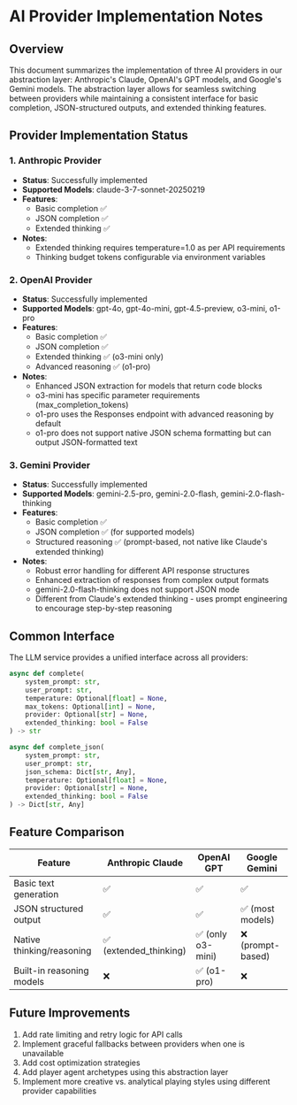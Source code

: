 # AI Provider Implementation Notes

## Overview

This document summarizes the implementation of three AI providers in our abstraction layer: Anthropic's Claude, OpenAI's GPT models, and Google's Gemini models. The abstraction layer allows for seamless switching between providers while maintaining a consistent interface for basic completion, JSON-structured outputs, and extended thinking features.

## Provider Implementation Status

### 1. Anthropic Provider

- **Status**: Successfully implemented
- **Supported Models**: claude-3-7-sonnet-20250219
- **Features**:
  - Basic completion ✅
  - JSON completion ✅
  - Extended thinking ✅
- **Notes**:
  - Extended thinking requires temperature=1.0 as per API requirements
  - Thinking budget tokens configurable via environment variables

### 2. OpenAI Provider

- **Status**: Successfully implemented
- **Supported Models**: gpt-4o, gpt-4o-mini, gpt-4.5-preview, o3-mini, o1-pro
- **Features**:
  - Basic completion ✅
  - JSON completion ✅
  - Extended thinking ✅ (o3-mini only)
  - Advanced reasoning ✅ (o1-pro)
- **Notes**:
  - Enhanced JSON extraction for models that return code blocks
  - o3-mini has specific parameter requirements (max_completion_tokens)
  - o1-pro uses the Responses endpoint with advanced reasoning by default
  - o1-pro does not support native JSON schema formatting but can output JSON-formatted text

### 3. Gemini Provider

- **Status**: Successfully implemented
- **Supported Models**: gemini-2.5-pro, gemini-2.0-flash, gemini-2.0-flash-thinking
- **Features**:
  - Basic completion ✅
  - JSON completion ✅ (for supported models)
  - Structured reasoning ✅ (prompt-based, not native like Claude's extended thinking)
- **Notes**:
  - Robust error handling for different API response structures
  - Enhanced extraction of responses from complex output formats
  - gemini-2.0-flash-thinking does not support JSON mode
  - Different from Claude's extended thinking - uses prompt engineering to encourage step-by-step reasoning

## Common Interface

The LLM service provides a unified interface across all providers:

```python
async def complete(
    system_prompt: str,
    user_prompt: str,
    temperature: Optional[float] = None,
    max_tokens: Optional[int] = None,
    provider: Optional[str] = None,
    extended_thinking: bool = False
) -> str
```

```python
async def complete_json(
    system_prompt: str,
    user_prompt: str,
    json_schema: Dict[str, Any],
    temperature: Optional[float] = None,
    provider: Optional[str] = None,
    extended_thinking: bool = False
) -> Dict[str, Any]
```

## Feature Comparison

| Feature | Anthropic Claude | OpenAI GPT | Google Gemini |
|---------|-----------------|------------|---------------|
| Basic text generation | ✅ | ✅ | ✅ |
| JSON structured output | ✅ | ✅ | ✅ (most models) |
| Native thinking/reasoning | ✅ (extended_thinking) | ✅ (only o3-mini) | ❌ (prompt-based) |
| Built-in reasoning models | ❌ | ✅ (o1-pro) | ❌ |

## Future Improvements

1. Add rate limiting and retry logic for API calls
2. Implement graceful fallbacks between providers when one is unavailable
3. Add cost optimization strategies
4. Add player agent archetypes using this abstraction layer
5. Implement more creative vs. analytical playing styles using different provider capabilities